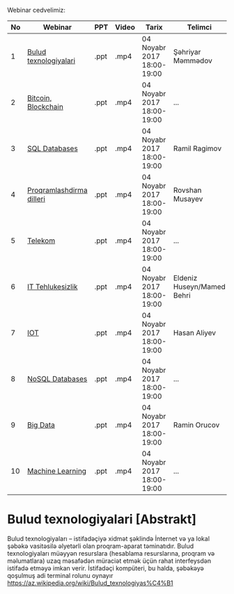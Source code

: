 Webinar cedvelimiz:

|No| Webinar | PPT|Video |Tarix|Telimci|Qeydiyyat|
|------|----------------------|---------|---|-----|------|----|
|1| [Bulud texnologiyalari](#Bulud) |.ppt|.mp4|04 Noyabr 2017 18:00-19:00|Şəhriyar Məmmədov|Link|
|2| [Bitcoin, Blockchain](#Bulud) |.ppt|.mp4|04 Noyabr 2017 18:00-19:00|...|Link|
|3| [SQL Databases](#Bulud) |.ppt|.mp4|04 Noyabr 2017 18:00-19:00|Ramil Ragimov|Link|
|4| [Proqramlashdirma dilleri](#Bulud) |.ppt|.mp4|04 Noyabr 2017 18:00-19:00|Rovshan Musayev|Link|
|5| [Telekom](#Bulud) |.ppt|.mp4|04 Noyabr 2017 18:00-19:00|...|Link|
|6| [IT Tehlukesizlik](#Bulud) |.ppt|.mp4|04 Noyabr 2017 18:00-19:00|Eldeniz Huseyn/Mamed Behri|Link|
|7| [IOT](#Bulud) |.ppt|.mp4|04 Noyabr 2017 18:00-19:00|Hasan Aliyev|Link|
|8| [NoSQL Databases](#Bulud) |.ppt|.mp4|04 Noyabr 2017 18:00-19:00|...|Link|
|9| [Big Data](#Bulud) |.ppt|.mp4|04 Noyabr 2017 18:00-19:00|Ramin Orucov|Link|
|10| [Machine Learning](#Bulud) |.ppt|.mp4|04 Noyabr 2017 18:00-19:00|...|Link|

# Bulud texnologiyalari [Abstrakt]


Bulud texnologiyaları – istifadəçiyə xidmət şəklində İnternet və ya lokal şəbəkə vasitəsilə əlyetərli olan proqram-aparat təminatıdır. Bulud texnologiyaları müəyyən resurslara (hesablama resurslarına, proqram və məlumatlara) uzaq məsafədən müraciət etmək üçün rahat interfeysdən istifadə etməyə imkan verir. İstifadəçi kompüteri, bu halda, şəbəkəyə qoşulmuş adi terminal rolunu oynayır 
https://az.wikipedia.org/wiki/Bulud_texnologiyas%C4%B1
